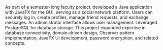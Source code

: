 As part of a semester-long faculty project, developed a Java application with JavaFX for the GUI, serving as a social network platform. Users can securely log in, create profiles, manage friend requests, and exchange messages. An administrator interface allows user management. Leveraged PostgreSQL for database storage. This project expanded expertise in database connectivity, domain-driven design, Observer pattern implementation, JavaFX UI development, password encryption, and related concepts.